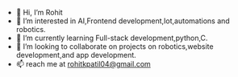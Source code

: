 - 👋 Hi, I’m Rohit  
- 👀 I’m interested in AI,Frontend development,Iot,automations and robotics.
- 🌱 I’m currently learning Full-stack development,python,C.
- 💞️ I’m looking to collaborate on projects on robotics,website development,and app development.
- 📫 reach me at rohitkpatil04@gmail.com

<!---
Rohit2764/Rohit2764 is a ✨ special ✨ repository because its `README.md` (this file) appears on your GitHub profile.
You can click the Preview link to take a look at your changes.
--->

